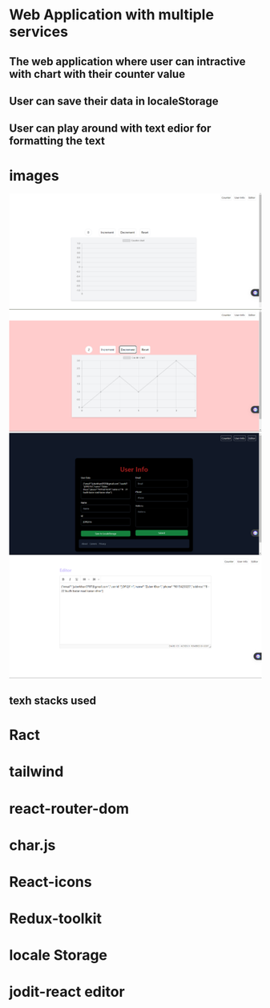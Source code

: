 # Web Application with multiple services

## The web application where user can intractive with chart with their counter value

## User can save their data in localeStorage

## User can play around with text edior for formatting the text

# images

![Project Screenshot](./images/Screenshot%202024-05-24%20095521.png)
![Project Screenshot](./images/Screenshot%202024-05-24%20095536.png)
![Project Screenshot](./images/Screenshot%202024-05-24%20095549.png)
![Project Screenshot](./images/Screenshot%202024-05-24%20095558.png)


## texh stacks used

# Ract
# tailwind
# react-router-dom
# char.js
# React-icons
# Redux-toolkit
# locale Storage
# jodit-react editor

